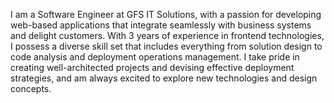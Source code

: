 I am a Software Engineer at GFS IT Solutions, with a passion for developing web-based applications that integrate seamlessly with business systems and delight customers. With 3 years of experience in frontend technologies, I possess a diverse skill set that includes everything from solution design to code analysis and deployment operations management. I take pride in creating well-architected projects and devising effective deployment strategies, and am always excited to explore new technologies and design concepts.
